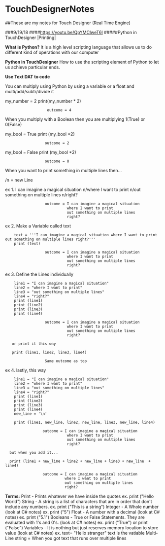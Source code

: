 # TouchDesignerNotes
##These are my notes for Touch Designer (Real Time Engine)

###9/19/18
####https://youtu.be/QpYMClweT6I
#####Python in TouchDesigner |Printing| 

**What is Python?**
It is a high level scripting language that allows us to do different kind of operations with our computer

**Python in TouchDesigner**
How to use the scripting element of Python to let us achieve particular ends.

**Use Text DAT to code**

You can multiply using Python by using a variable or a float and multi/add/subtr/divide it
  
  my_number = 2
  print(my_number * 2)
                       
                       outcome = 4
                       
When you multiply with a Boolean then you are multiplying 1(True) or 0(False)
  
  my_bool = True
  print (my_bool *2)
                      
                      outcome = 2
  my_bool = False
  print (my_bool *2)
                      
                      outcome = 0
                      
 When you want to print something in multiple lines then...
 
 
 /n = new Line
  
  
  ex 1. I can imagine a magical situation n/where I want to print n/out something on multiple lines n/right?
                      
                      
                      outcome = I can imagine a magical situation
                                where I want to print
                                out something on multiple lines
                                right?
                                
  ex 2. Make a Variable called text
        
        
        text = '''I can imagine a magical situation where I want to print out something on multiple lines right?'''
        print (text)
        
                      outcome = I can imagine a magical situation
                                where I want to print
                                out something on multiple lines
                                right?
                                
  ex 3. Define the Lines individually
  
        line1 = "I can imagine a magical situation"
        line2 = "where I want to print"
        line3 = "out something on multiple lines"
        line4 = "right?"
        print (line1)
        print (line2)
        print (line3)
        print (line4)
        
                      outcome = I can imagine a magical situation
                                where I want to print
                                out something on multiple lines
                                right?
                                
       or print it this way
       
       print (line1, line2, line3, line4)
       
                      Same outcome as top
                      
ex 4. lastly, this way

        line1 = "I can imagine a magical situation"
        line2 = "where I want to print"
        line3 = "out something on multiple lines"
        line4 = "right?"
        print (line1)
        print (line2)
        print (line3)
        print (line4)
        new_line = '\n'
        
        print (line1, new_line, line2, new_line, line3, new_line, line4)
        
                     outcome = I can imagine a magical situation
                                where I want to print
                                out something on multiple lines
                                right?
                                
      but when you add it...
      
      print (line1 + new_line + line2 + new_line + line3 + new_line  + line4)
      
                     outcome = I can imagine a magical situation
                               where I want to print
                               out something on multiple lines
                               right?      

**Terms:**
Print - Prints whatever we have inside the quotes
  ex. print ("Hello World")
String - A string is a list of characters that are in order that don't include any numbers.
  ex. print ("This is a string")
Integer - A Whole number                (look at C# notes)
  ex. print ("5")
Float - A number with a decimal         (look at C# notes)
  ex. print ("5.1")
Booleans - True or False Statements. They are evaluated with 1's and 0's.     (look at C# notes)
  ex. print ("True")  or print ("False")
Variables - It is nothing but just reserves memory location to store value    (look at C# notes)
  ex. text= "Hello stranger"     text is the vatiable
Multi-Line string = When you got text that runs over multiple lines
